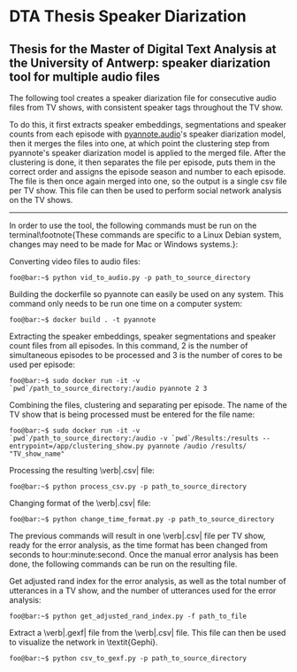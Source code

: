 # DTA Thesis Speaker Diarization

Thesis for the Master of Digital Text Analysis at the University of Antwerp: speaker diarization tool for multiple audio files
---
The following tool creates a speaker diarization file for consecutive audio files from TV shows, with consistent speaker tags throughout the TV show.

To do this, it first extracts speaker embeddings, segmentations and speaker counts from each episode with [pyannote.audio](https://github.com/pyannote/pyannote-audio)'s speaker diarization model, then it merges the files into one, at which point the clustering step from pyannote's speaker diarization model is applied to the merged file. After the clustering is done, it then separates the file per episode, puts them in the correct order and assigns the episode season and number to each episode. The file is then once again merged into one, so the output is a single csv file per TV show. This file can then be used to perform social network analysis on the TV shows.


---
In order to use the tool, the following commands must be run on the terminal\footnote{These commands are specific to a Linux Debian system, changes may need to be made for Mac or Windows systems.}:

Converting video files to audio files:
```console
foo@bar:~$ python vid_to_audio.py -p path_to_source_directory
```

Building the dockerfile so pyannote can easily be used on any system. This command only needs to be run one time on a computer system:
```console
foo@bar:~$ docker build . -t pyannote
```

Extracting the speaker embeddings, speaker segmentations and speaker count files from all episodes. In this command, 2 is the number of simultaneous episodes to be processed and 3 is the number of cores to be used per episode:
```console
foo@bar:~$ sudo docker run -it -v `pwd`/path_to_source_directory:/audio pyannote 2 3
```

Combining the files, clustering and separating per episode. The name of the TV show that is being processed must be entered for the file name: 
```console
foo@bar:~$ sudo docker run -it -v `pwd`/path_to_source_directory:/audio -v `pwd`/Results:/results --entrypoint=/app/clustering_show.py pyannote /audio /results/ "TV_show_name"
```

Processing the resulting \verb|.csv| file:
```console
foo@bar:~$ python process_csv.py -p path_to_source_directory
```

Changing format of the \verb|.csv| file:
```console
foo@bar:~$ python change_time_format.py -p path_to_source_directory
```

The previous commands will result in one \verb|.csv| file per TV show, ready for the error analysis, as the time format has been changed from seconds to hour:minute:second. Once the manual error analysis has been done, the following commands can be run on the resulting file.

Get adjusted rand index for the error analysis, as well as the total number of utterances in a TV show, and the number of utterances used for the error analysis:
```console
foo@bar:~$ python get_adjusted_rand_index.py -f path_to_file
```

Extract a \verb|.gexf| file from the \verb|.csv| file. This file can then be used to visualize the network in \textit{Gephi}.
```console
foo@bar:~$ python csv_to_gexf.py -p path_to_source_directory
```
